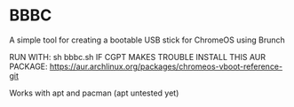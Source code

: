# BBBC
A simple tool for creating a bootable USB stick for ChromeOS using Brunch

RUN WITH: sh bbbc.sh
IF CGPT MAKES TROUBLE INSTALL THIS AUR PACKAGE:
https://aur.archlinux.org/packages/chromeos-vboot-reference-git

Works with apt and pacman (apt untested yet)
